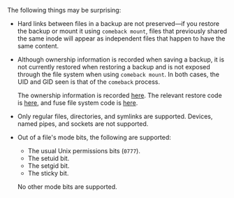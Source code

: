 The following things may be surprising:

*   Hard links between files in a backup are not preserved—if you restore the
    backup or mount it using `comeback mount`, files that previously shared the
    same inode will appear as independent files that happen to have the same
    content.

*   Although ownership information is recorded when saving a backup, it is not
    currently restored when restoring a backup and is not exposed through the
    file system when using `comeback mount`. In both cases, the UID and GID
    seen is that of the `comeback` process.

    The ownership information is recorded
    [here][save.dependencyResolver.FindDependencies]. The relevant restore code
    is [here][restore.newVisitor], and fuse file system code is
    [here][comebackfs.NewFileSystem].

*   Only regular files, directories, and symlinks are supported. Devices, named
    pipes, and sockets are not supported.

*   Out of a file's mode bits, the following are supported:

    *   The usual Unix permissions bits (`0777`).
    *   The setuid bit.
    *   The setgid bit.
    *   The sticky bit.

    No other mode bits are supported.


[save.dependencyResolver.FindDependencies]: https://github.com/jacobsa/comeback/blob/2ead6ca/internal/save/dependency_resolver.go#L107
[restore.newVisitor]: https://github.com/jacobsa/comeback/blob/016abc4/internal/restore/visitor.go#L42
[comebackfs.NewFileSystem]: https://github.com/jacobsa/comeback/blob/2ead6ca/internal/comebackfs/fs.go#L36-L37
